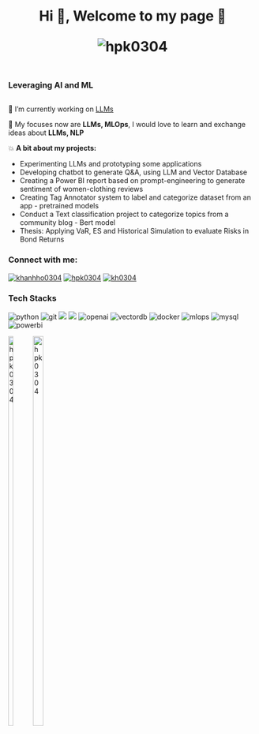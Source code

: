 <h1 align="center">Hi 👋, Welcome to my page 🌱 <p align="center"> <img src="https://komarev.com/ghpvc/?username=hpk0304&label=Profile%20views&color=0e75b6&style=flat" alt="hpk0304" /> </p> </h1> 
<h3 align="center" style="display: inline-block">Leveraging AI and ML </h3>

🔭 I’m currently working on [LLMs](https://github.com/dibro/23w-practical-engineering-llms)

🌱 My focuses now are **LLMs, MLOps**, I would love to learn and exchange ideas about **LLMs, NLP**

💥 **A bit about my projects:**
- Experimenting LLMs and prototyping some applications
- Developing chatbot to generate Q&A, using LLM and Vector Database
- Creating a Power BI report based on prompt-engineering to generate sentiment of women-clothing reviews
- Creating Tag Annotator system to label and categorize dataset from an app - pretrained models
- Conduct a Text classification project to categorize topics from a community blog - Bert model
- Thesis: Applying VaR, ES and Historical Simulation to evaluate Risks in Bond Returns
  
<h3 align="left">Connect with me:</h3>
<p align="left">
<a href="https://linkedin.com/in/khanhho0304" target="blank"><img align="center" src="https://img.shields.io/badge/LinkedIn-0077B5?style=for-the-badge&logo=linkedin&logoColor=white" alt="khanhho0304" /></a>
<a href="mailto:hpk0304@gmail.com"><img align="center" src="https://img.shields.io/badge/Gmail-D14836?style=for-the-badge&logo=gmail&logoColor=white" alt="hpk0304" /></a>
<a href="https://kaggle.com/kh0304" target="blank"><img align="center" src="https://img.shields.io/badge/Kaggle-20BEFF?style=for-the-badge&logo=kaggle&logoColor=white" alt="kh0304" /></a>
</p>

<h3 align="left">Tech Stacks</h3>
<p align="left"> <img src="https://img.shields.io/badge/Python-3776AB?style=for-the-badge&logo=python&logoColor=white" alt="python"/> <img src="https://img.shields.io/badge/Git-F05032?style=for-the-badge&logo=git&logoColor=white" alt="git"/>
<img src="https://img.shields.io/badge/sklearn-1.3.2-F7931E?style=for-the-badge&logo=scikit-learn&logoColor=white" /> <img src="https://img.shields.io/badge/TensorFlow-FF6F00?style=for-the-badge&logo=tensorflow&logoColor=white" /> <img src="https://img.shields.io/badge/OpenAI-black?style=for-the-badge&logo=openai&logoColor=white" alt="openai"/> <img src="https://img.shields.io/badge/Vector_DB-5D3FE8?style=for-the-badge&logo=vector&logoColor=white" alt="vectordb"/> <img src="https://img.shields.io/badge/Docker-2496ED?style=for-the-badge&logo=docker&logoColor=white" alt="docker"/> <img src="https://img.shields.io/badge/MLOps-035956?style=for-the-badge&logo=mlops&logoColor=white" alt="mlops"/> <img src="https://img.shields.io/badge/MySQL-4479A1?style=for-the-badge&logo=mysql&logoColor=white" alt="mysql"/> <img src="https://img.shields.io/badge/Power_BI-F2C811?style=for-the-badge&logo=powerbi&logoColor=white" alt="powerbi"/> </a> </p>

<p align="left"> <a style="display: inline-block; width: 10%"> <img src="https://github-readme-stats.vercel.app/api?username=hpk0304&show_icons=true&locale=en" alt="hpk0304" style="width:45%" />
<a style="display: inline-block; width: 20%"> <img src="https://github-readme-streak-stats.herokuapp.com/?user=hpk0304&" alt="hpk0304" style="width: 45%" /> </a> </p>



